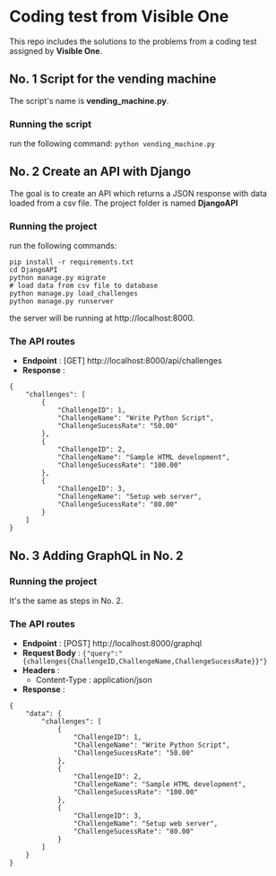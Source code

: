 # Coding test from Visible One
This repo includes the solutions to the problems from a coding test assigned by **Visible One**.

## No. 1 Script for the vending machine
The script's name is **vending_machine.py**.

### Running the script
run the following command:
```python vending_machine.py```

## No. 2 Create an API with Django
The goal is to create an API which returns a JSON response with data loaded from a csv file. The project folder is named **DjangoAPI**

### Running the project
run the following commands:
```
pip install -r requirements.txt
cd DjangoAPI
python manage.py migrate
# load data from csv file to database
python manage.py load_challenges
python manage.py runserver
```
the server will be running at http://localhost:8000.

### The API routes
- **Endpoint** : [GET] http://localhost:8000/api/challenges
- **Response** : 
```
{
	"challenges": [
		{
			"ChallengeID": 1,
			"ChallengeName": "Write Python Script",
			"ChallengeSucessRate": "50.00"
		},
		{
			"ChallengeID": 2,
			"ChallengeName": "Sample HTML development",
			"ChallengeSucessRate": "100.00"
		},
		{
			"ChallengeID": 3,
			"ChallengeName": "Setup web server",
			"ChallengeSucessRate": "80.00"
		}
	]
}
```

## No. 3 Adding GraphQL in No. 2

### Running the project
It's the same as steps in No. 2.

### The API routes
- **Endpoint** : [POST] http://localhost:8000/graphql
- **Request Body** : ```{"query":"{challenges{ChallengeID,ChallengeName,ChallengeSucessRate}}"}```
- **Headers** : 
	- Content-Type : application/json
- **Response** : 
```
{
	"data": {
		"challenges": [
			{
				"ChallengeID": 1,
				"ChallengeName": "Write Python Script",
				"ChallengeSucessRate": "50.00"
			},
			{
				"ChallengeID": 2,
				"ChallengeName": "Sample HTML development",
				"ChallengeSucessRate": "100.00"
			},
			{
				"ChallengeID": 3,
				"ChallengeName": "Setup web server",
				"ChallengeSucessRate": "80.00"
			}
		]
	}
}
```

